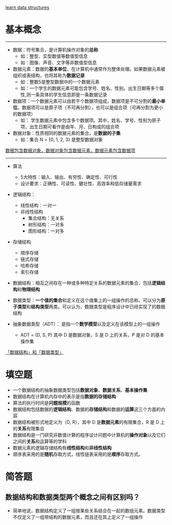 [learn data structures](https://git.acwing.com/ZagY/learn-data-structures)
# 基本概念
---
- 数据：符号集合，是计算机操作对象的**总称**
	- 如：整型、实型数值等数值型信息
	- 如：图像、声音、文字等非数值型信息
- 数据元素：数据的**基本单位**，在计算机中通常作为整体处理。如果数据元素被组织成表结构，也将其称为**数据记录**
	- 如：整数5是整型数据中的一个数据元素
	- 如：一个学生的数据元素可能包含学号、姓名、性别。出生日期等多个属性,则一条具体的学生信息即是一条数据记录
- 数据项：一个数据元素可以由若干个数据项组成，数据项是不可分割的**最小单位**。数据项可以是原子项（不可再分割），也可以是组合项（可再分割为更小的数据项）
	- 如： 学生数据元素中包含多个数据项。其中，姓名、学号、性别为原子项，出生日期可看作是由年、月、日构成的组合项
- 数据对象：性质相同的数据元素的集合，是**数据的子集**
	- 如：集合 N = {0, 1, 2, 3} 是整型数据对象

<u>数据包含数据对象，数据对象包含数据元素，数据元素包含数据项</u>

---
- 算法
	- 5大特性：输入、输出、有穷性、确定性、可行性
	- 设计要求：正确性、可读性、健壮性、高效率和低存储量需求
- 逻辑结构：
	- 线性结构：一对一
	- 非线性结构
		- 集合结构：无关系
		- 树形结构：一对多
		- 图形结构：一对多
- 存储结构
	- 顺序存储
	- 链式存储
	- 哈希存储
	- 索引存储


- 数据结构：相互之间存在一种或多种特定关系的数据元素的集合，包括**逻辑结构**和**物理结构**
- 数据类型：**一个值的集合**和定义在这个值集上的一组操作的总称。可以分为**原子类型**和**结构类型**两类。可以认为，数据类型是程序设计中已经实现了的数据结构
- 抽象数据类型（ADT）： 是指一个**数学模型**以及定义在该模型上的一组操作  
	- ADT = (D, S, P) 其中 D 是数据对象，S 是 D 上的关系，P 是对 D 的基本操作集   

[「数据结构」和「数据类型」](https://www.zhihu.com/question/21165020/answer/19456139 )

# 填空题
- 一个数据结构的抽象数据类型包括**数据对象**、**数据关系**、**基本操作集**
- 数据结构在计算机内存中的表示是指**数据的存储结构**
- 算法的执行时间是**问题规模**的函数
- 数据结构包括数据的**逻辑结构**、数据的**存储结构**和数据的**运算**这三个方面的内容
- 数据结构被形式地定义为（D, R），其中 D 是**数据元素**的有限集合，R 是 D 上的**关系**有限集合
- 数据结构是一门研究非数值计算的程序设计问题中计算机的**操作对象**以及它们之间的**关系**和运算等的学科
- 数据元素的逻辑存储结构有**线性结构**和**非线性结构**
- 顺序表采用的是**随机**存取方式，线性链表采用的是**顺序**存取方式。

# 简答题
## **数据结构和数据类型两个概念之间有区别吗？**
- 简单地说，数据结构定义了一组按某些关系结合在一起的数组元素。数据类型不仅定义了一组带结构的数据元素，而且还在其上定义了一组操作


